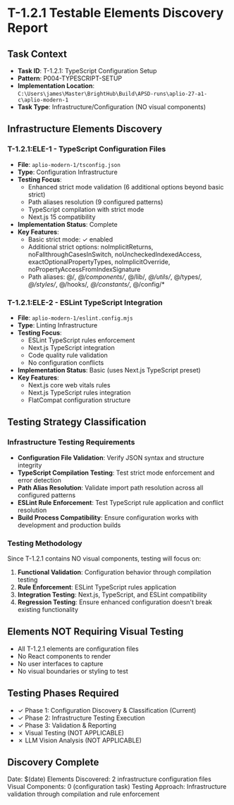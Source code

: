 # T-1.2.1 Testable Elements Discovery Report

## Task Context
- **Task ID**: T-1.2.1: TypeScript Configuration Setup
- **Pattern**: P004-TYPESCRIPT-SETUP
- **Implementation Location**: `C:\Users\james\Master\BrightHub\Build\APSD-runs\aplio-27-a1-c\aplio-modern-1`
- **Task Type**: Infrastructure/Configuration (NO visual components)

## Infrastructure Elements Discovery

### T-1.2.1:ELE-1 - TypeScript Configuration Files
- **File**: `aplio-modern-1/tsconfig.json`
- **Type**: Configuration Infrastructure
- **Testing Focus**: 
  - Enhanced strict mode validation (6 additional options beyond basic strict)
  - Path aliases resolution (9 configured patterns)
  - TypeScript compilation with strict mode
  - Next.js 15 compatibility
- **Implementation Status**: Complete
- **Key Features**:
  - Basic strict mode: ✓ enabled
  - Additional strict options: noImplicitReturns, noFallthroughCasesInSwitch, noUncheckedIndexedAccess, exactOptionalPropertyTypes, noImplicitOverride, noPropertyAccessFromIndexSignature
  - Path aliases: @/*, @/components/*, @/lib/*, @/utils/*, @/types/*, @/styles/*, @/hooks/*, @/constants/*, @/config/*

### T-1.2.1:ELE-2 - ESLint TypeScript Integration  
- **File**: `aplio-modern-1/eslint.config.mjs`
- **Type**: Linting Infrastructure
- **Testing Focus**:
  - ESLint TypeScript rules enforcement
  - Next.js TypeScript integration
  - Code quality rule validation
  - No configuration conflicts
- **Implementation Status**: Basic (uses Next.js TypeScript preset)
- **Key Features**:
  - Next.js core web vitals rules
  - Next.js TypeScript rules integration
  - FlatCompat configuration structure

## Testing Strategy Classification

### Infrastructure Testing Requirements
- **Configuration File Validation**: Verify JSON syntax and structure integrity
- **TypeScript Compilation Testing**: Test strict mode enforcement and error detection
- **Path Alias Resolution**: Validate import path resolution across all configured patterns
- **ESLint Rule Enforcement**: Test TypeScript rule application and conflict resolution
- **Build Process Compatibility**: Ensure configuration works with development and production builds

### Testing Methodology
Since T-1.2.1 contains NO visual components, testing will focus on:
1. **Functional Validation**: Configuration behavior through compilation testing
2. **Rule Enforcement**: ESLint TypeScript rules application
3. **Integration Testing**: Next.js, TypeScript, and ESLint compatibility
4. **Regression Testing**: Ensure enhanced configuration doesn't break existing functionality

## Elements NOT Requiring Visual Testing
- All T-1.2.1 elements are configuration files
- No React components to render
- No user interfaces to capture
- No visual boundaries or styling to test

## Testing Phases Required
- ✓ Phase 1: Configuration Discovery & Classification (Current)
- ✓ Phase 2: Infrastructure Testing Execution  
- ✓ Phase 3: Validation & Reporting
- ✗ Visual Testing (NOT APPLICABLE)
- ✗ LLM Vision Analysis (NOT APPLICABLE)

## Discovery Complete
Date: $(date)
Elements Discovered: 2 infrastructure configuration files
Visual Components: 0 (configuration task)
Testing Approach: Infrastructure validation through compilation and rule enforcement
